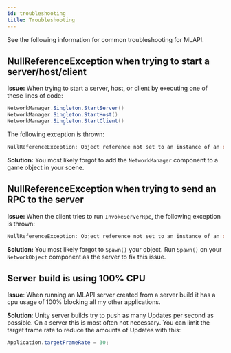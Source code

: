 ```yaml
---
id: troubleshooting
title: Troubleshooting
---
```


See the following information for common troubleshooting for MLAPI.

## NullReferenceException when trying to start a server/host/client

**Issue:** When trying to start a server, host, or client by executing one of these lines of code:

```csharp
NetworkManager.Singleton.StartServer()
NetworkManager.Singleton.StartHost()
NetworkManager.Singleton.StartClient()
```

The following exception is thrown:

```csharp
NullReferenceException: Object reference not set to an instance of an object
```

**Solution:** You most likely forgot to add the `NetworkManager` component to a game object in your scene.

## NullReferenceException when trying to send an RPC to the server

**Issue:** When the client tries to run `InvokeServerRpc`, the following exception is thrown:

```csharp
NullReferenceException: Object reference not set to an instance of an object
```

**Solution:** You most likely forgot to `Spawn()` your object. Run `Spawn()` on your `NetworkObject` component as the server to fix this issue.

## Server build is using 100% CPU

**Issue**: When running an MLAPI server created from a server build it has a cpu usage of 100% blocking all my other applications.

**Solution**: Unity server builds try to push as many Updates per second as possible. On a server this is most often not necessary. You can limit the target frame rate to reduce the amounts of Updates with this:
```csharp
Application.targetFrameRate = 30;
```